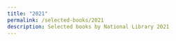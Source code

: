 ```yaml
---
title: "2021"
permalink: /selected-books/2021
description: Selected books by National Library 2021
---
```

